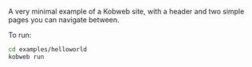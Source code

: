 A very minimal example of a Kobweb site, with a header and two simple pages you can navigate between.

To run:

```bash
cd examples/helloworld
kobweb run
```